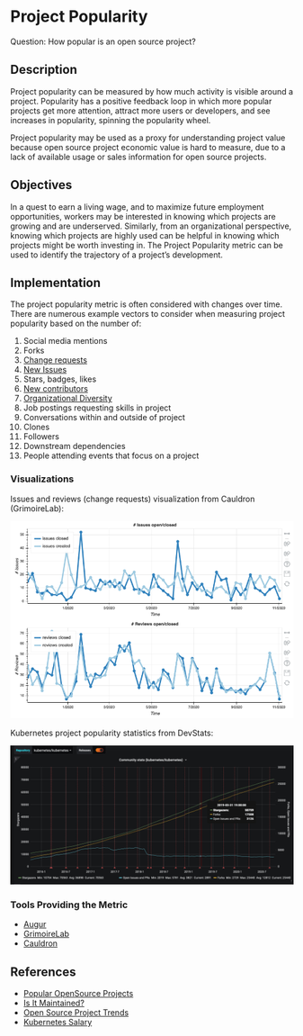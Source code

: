 # Project Popularity
Question: How popular is an open source project?  

## Description  
Project popularity can be measured by how much activity is visible around a project. Popularity has a positive feedback loop in which more popular projects get more attention, attract more users or developers, and see increases in popularity, spinning the popularity wheel.

Project popularity may be used as a proxy for understanding project value because open source project economic value is hard to measure, due to a lack of available usage or sales information for open source projects.

## Objectives  
In a quest to earn a living wage, and to maximize future employment opportunities, workers may be interested in knowing which projects are growing and are underserved. Similarly, from an organizational perspective, knowing which projects are highly used can be helpful in knowing which projects might be worth investing in. The Project Popularity metric can be used to identify the trajectory of a project’s development.

## Implementation
The project popularity metric is often considered with changes over time. There are numerous example vectors to consider when measuring project popularity based on the number of:

1. Social media mentions
1. Forks
1. [Change requests](https://chaoss.community/metric-change-requests/)
1. [New Issues](https://chaoss.community/metric-issues-new/)
1. Stars, badges, likes
1. [New contributors](https://chaoss.community/metric-new-contributors/)
1. [Organizational Diversity](https://chaoss.community/metric-organizational-diversity/)
1. Job postings requesting skills in project
1. Conversations within and outside of project
1. Clones
1. Followers
1. Downstream dependencies
1. People attending events that focus on a project

### Visualizations

Issues and reviews (change requests) visualization from Cauldron (GrimoireLab):

![Issues and reviews](https://raw.githubusercontent.com/chaoss/wg-value/main/focus-areas/communal-value/images/project-popularity_issues-and-reviews.png)


Kubernetes project popularity statistics from DevStats:

![Kubernetes_project_popularity](https://raw.githubusercontent.com/chaoss/wg-value/main/focus-areas/communal-value/images/project-popularity_kubernetes.png)

### Tools Providing the Metric
* [Augur](https://github.com/chaoss/augur)
* [GrimoireLab](https://chaoss.github.io/grimoirelab/)
* [Cauldron](https://cauldron.io/)
## References
- [Popular OpenSource Projects](http://blog.honeypot.io/most-exciting-open-source-projects-2018/)
- [Is It Maintained?](https://isitmaintained.com/)
- [Open Source Project Trends](https://github.blog/2018-02-08-open-source-project-trends-for-2018/)
- [Kubernetes Salary](https://www.payscale.com/research/US/Skill=Kubernetes/Salary)
